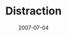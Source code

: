 ---
layout: cassette
title: "Distraction"
date: 2007-07-04
publish: 2017-07-04
category: Single
tags: [rexly]
artist: "Rexly"
description: "Distraction"
artwork: "0BwOVcFj5qu4TR2VpMUUtYjZGanc"
cassette: "0BwOVcFj5qu4TdE1VNWk4RlpWekE"
socialmedia: "0BwOVcFj5qu4TTE41eE9WRXcwTlU"
download: "a5J198"
side-a: "'rexly_-_distraction'"
side-b: "'rexly_-_distraction'"
icon: '<i class="demo-icon icon-cassette"></i>'
---